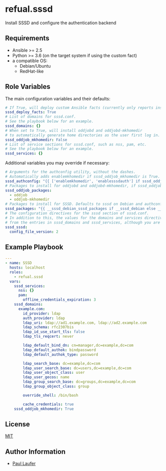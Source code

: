 # refual.sssd

Install SSSD and configure the authentication backend

## Requirements

- Ansible >= 2.5
- Python >= 3.6 (on the target system if using the custom fact)
- a compatible OS:
  - Debian/Ubuntu
  - RedHat-like

## Role Variables

The main configuration variables and their defaults:

```yaml
# If True, will deploy custom Ansible facts (currently only reports installed SSSD version).
sssd_deploy_facts: True
# List of domains for sssd.conf.
# See the playbook below for an example.
sssd_domains: {}
# When set to True, will install oddjobd and oddjobd-mkhomedir
# to automatically generate home directories as the user first log in.
sssd_oddjob_mkhomedir: False
# List of service sections for sssd.conf, such as nss, pam, etc.
# See the playbook below for an example.
sssd_services: {}
```

Additional variables you may override if necessary:

```yaml
# Arguments for the authconfig utility, without the dashes.
# Automatically adds enablemkhomedir if sssd_oddjob_mkhomedir is True.
sssd_authconfig: "{{ ['enablemkhomedir', 'enablesssdauth'] if sssd_oddjob_mkhomedir else ['enablesssdauth'] }}"
# Packages to install for oddjobd and oddjobd-mkhomedir, if sssd_oddjob_mkhomedir is True.
sssd_oddjob_packages:
  - oddjob
  - oddjob-mkhomedir
# Packages to install for SSSD. Defaults to sssd on Debian and authconfig + sssd on RedHat.
sssd_packages: "{{ __sssd_debian_sssd_packages if __sssd_debian else __sssd_redhat_sssd_packages }}"
# The configuration directives for the sssd section of sssd.conf.
# In addition to this, the values for the domains and services directives will be autogenerated
# from the entries in sssd_domains and sssd_services, although you are free to override them.
sssd_sssd:
  config_file_version: 2
```

## Example Playbook

```yaml
---
- name: SSSD
  hosts: localhost
  roles:
    - refual.sssd
  vars:
    sssd_services:
      nss: {}
      pam:
        offline_credentials_expiration: 3
    sssd_domains:
      example.com:
        id_provider: ldap
        auth_provider: ldap
        ldap_uri: ldap://ad1.example.com, ldap://ad2.example.com
        ldap_schema: rfc2307bis
        ldap_id_use_start_tls: false
        ldap_tls_reqcert: never

        ldap_default_bind_dn: cn=manager,dc=example,dc=com
        ldap_default_authok: bindpassword
        ldap_default_authok_type: password

        ldap_search_base: dc=example,dc=com
        ldap_user_search_base: dc=users,dc=example,dc=com
        ldap_user_object_class: user
        ldap_user_gecos: name
        ldap_group_search_base: dc=groups,dc=example,dc=com
        ldap_group_object_class: group

        override_shell: /bin/bash

        cache_credentials: true
    sssd_oddjob_mkhomedir: True
```

License
-------

[MIT](https://github.com/refual/ansible-sssd/blob/master/LICENSE)

Author Information
------------------

- [Paul Laufer](https://github.com/refual)
